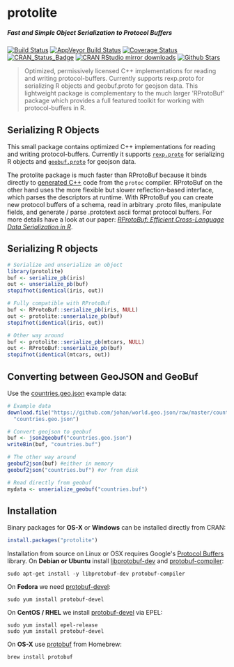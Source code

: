 # protolite

##### *Fast and Simple Object Serialization to Protocol Buffers*

[![Build Status](https://travis-ci.org/jeroenooms/protolite.svg?branch=master)](https://travis-ci.org/jeroenooms/protolite)
[![AppVeyor Build Status](https://ci.appveyor.com/api/projects/status/github/jeroenooms/protolite?branch=master&svg=true)](https://ci.appveyor.com/project/jeroenooms/protolite)
[![Coverage Status](https://codecov.io/github/jeroenooms/protolite/coverage.svg?branch=master)](https://codecov.io/github/jeroenooms/protolite?branch=master)
[![CRAN_Status_Badge](http://www.r-pkg.org/badges/version/protolite)](https://cran.r-project.org/package=protolite)
[![CRAN RStudio mirror downloads](http://cranlogs.r-pkg.org/badges/protolite)](https://cran.r-project.org/package=protolite)
[![Github Stars](https://img.shields.io/github/stars/jeroenooms/protolite.svg?style=social&label=Github)](https://github.com/jeroenooms/protolite)

> Optimized, permissively licensed C++ implementations for reading
  and writing protocol-buffers. Currently supports rexp.proto for serializing
  R objects and geobuf.proto for geojson data. This lightweight package is
  complementary to the much larger 'RProtoBuf' package which provides a full
  featured toolkit for working with protocol-buffers in R.

## Serializing R Objects

This small package contains optimized C++ implementations for reading and writing protocol-buffers. Currently it supports [`rexp.proto`](https://github.com/jeroenooms/protolite/blob/master/src/rexp.proto) for serializing R objects and 
[`geobuf.proto`](https://github.com/jeroenooms/protolite/blob/master/src/geobuf.proto) for geojson data. 

The protolite package is much faster than RProtoBuf because it binds directly to [generated C++](https://developers.google.com/protocol-buffers/docs/reference/cpp-generated) code from the `protoc` compiler. RProtoBuf on the other hand uses the more flexible but slower reflection-based interface, which parses the descriptors at runtime. With RProtoBuf you can create new protocol buffers of a schema, read in arbitrary .proto files, manipulate fields, and generate / parse .prototext ascii format protocol buffers. For more details have a look at our paper: [*RProtoBuf: Efficient Cross-Language Data Serialization in R*](http://arxiv.org/abs/1401.7372).

## Serializing R objects

```r
# Serialize and unserialize an object
library(protolite)
buf <- serialize_pb(iris)
out <- unserialize_pb(buf)
stopifnot(identical(iris, out))

# Fully compatible with RProtoBuf
buf <- RProtoBuf::serialize_pb(iris, NULL)
out <- protolite::unserialize_pb(buf)
stopifnot(identical(iris, out))

# Other way around
buf <- protolite::serialize_pb(mtcars, NULL)
out <- RProtoBuf::unserialize_pb(buf)
stopifnot(identical(mtcars, out))

```

## Converting between GeoJSON and GeoBuf

Use the [countries.geo.json](https://github.com/johan/world.geo.json/blob/master/countries.geo.json) example data:

```r
# Example data
download.file("https://github.com/johan/world.geo.json/raw/master/countries.geo.json",
  "countries.geo.json")

# Convert geojson to geobuf
buf <- json2geobuf("countries.geo.json")
writeBin(buf, "countries.buf")

# The other way around
geobuf2json(buf) #either in memory
geobuf2json("countries.buf") #or from disk

# Read directly from geobuf
mydata <- unserialize_geobuf("countries.buf")
```


## Installation

Binary packages for __OS-X__ or __Windows__ can be installed directly from CRAN:

```r
install.packages("protolite")
```

Installation from source on Linux or OSX requires Google's [Protocol Buffers](https://developers.google.com/protocol-buffers/) library. On __Debian or Ubuntu__ install [libprotobuf-dev](https://packages.debian.org/testing/libprotobuf-dev) and [protobuf-compiler](https://packages.debian.org/testing/protobuf-compiler):

```
sudo apt-get install -y libprotobuf-dev protobuf-compiler
```

On __Fedora__ we need [protobuf-devel](https://apps.fedoraproject.org/packages/protobuf-devel):

```
sudo yum install protobuf-devel
````

On __CentOS / RHEL__ we install [protobuf-devel](https://apps.fedoraproject.org/packages/protobuf-devel) via EPEL:

```
sudo yum install epel-release
sudo yum install protobuf-devel
```

On __OS-X__ use [protobuf](https://github.com/Homebrew/homebrew-core/blob/master/Formula/protobuf.rb) from Homebrew:

```
brew install protobuf
```
